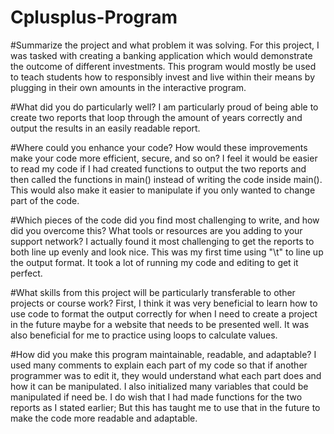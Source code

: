 # Cplusplus-Program

#Summarize the project and what problem it was solving.
For this project, I was tasked with creating a banking application which would demonstrate the outcome of different investments. This program would mostly be used to teach students how to responsibly invest and live within their means by plugging in their own amounts in the interactive program.

#What did you do particularly well?
I am particularly proud of being able to create two reports that loop through the amount of years correctly and output the results in an easily readable report. 

#Where could you enhance your code? How would these improvements make your code more efficient, secure, and so on?
I feel it would be easier to read my code if I had created functions to output the two reports and then called the functions in main() instead of writing the code inside main(). This would also make it easier to manipulate if you only wanted to change part of the code. 

#Which pieces of the code did you find most challenging to write, and how did you overcome this? What tools or resources are you adding to your support network?
I actually found it most challenging to get the reports to both line up evenly and look nice. This was my first time using "\t" to line up the output format. It took a lot of running my code and editing to get it perfect.

#What skills from this project will be particularly transferable to other projects or course work?
First, I think it was very beneficial to learn how to use code to format the output correctly for when I need to create a project in the future maybe for a website that needs to be presented well. It was also beneficial for me to practice using loops to calculate values.

#How did you make this program maintainable, readable, and adaptable?
I used many comments to explain each part of my code so that if another programmer was to edit it, they would understand what each part does and how it can be manipulated. I also initialized many variables that could be manipulated if need be. I do wish that I had made functions for the two reports as I stated earlier; But this has taught me to use that in the future to make the code more readable and adaptable. 
